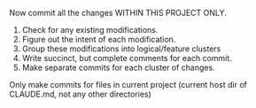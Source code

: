Now commit all the changes WITHIN THIS PROJECT ONLY.
1. Check for any existing modifications.
2. Figure out the intent of each modification.
3. Group these modifications into logical/feature clusters
4. Write succinct, but complete comments for each commit.
4. Make separate commits for each cluster of changes.

Only make commits for files in current project (current host dir of CLAUDE.md, not any other directories)